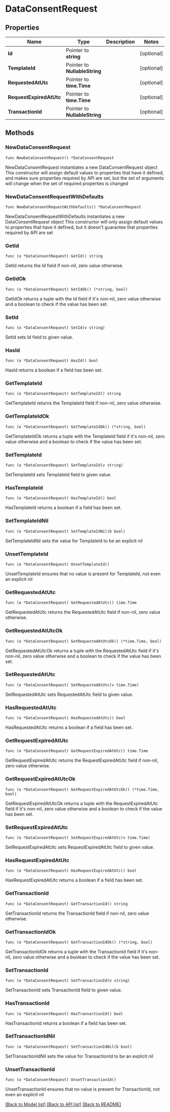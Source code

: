 # DataConsentRequest

## Properties

Name | Type | Description | Notes
------------ | ------------- | ------------- | -------------
**Id** | Pointer to **string** |  | [optional] 
**TemplateId** | Pointer to **NullableString** |  | [optional] 
**RequestedAtUtc** | Pointer to **time.Time** |  | [optional] 
**RequestExpiredAtUtc** | Pointer to **time.Time** |  | [optional] 
**TransactionId** | Pointer to **NullableString** |  | [optional] 

## Methods

### NewDataConsentRequest

`func NewDataConsentRequest() *DataConsentRequest`

NewDataConsentRequest instantiates a new DataConsentRequest object
This constructor will assign default values to properties that have it defined,
and makes sure properties required by API are set, but the set of arguments
will change when the set of required properties is changed

### NewDataConsentRequestWithDefaults

`func NewDataConsentRequestWithDefaults() *DataConsentRequest`

NewDataConsentRequestWithDefaults instantiates a new DataConsentRequest object
This constructor will only assign default values to properties that have it defined,
but it doesn't guarantee that properties required by API are set

### GetId

`func (o *DataConsentRequest) GetId() string`

GetId returns the Id field if non-nil, zero value otherwise.

### GetIdOk

`func (o *DataConsentRequest) GetIdOk() (*string, bool)`

GetIdOk returns a tuple with the Id field if it's non-nil, zero value otherwise
and a boolean to check if the value has been set.

### SetId

`func (o *DataConsentRequest) SetId(v string)`

SetId sets Id field to given value.

### HasId

`func (o *DataConsentRequest) HasId() bool`

HasId returns a boolean if a field has been set.

### GetTemplateId

`func (o *DataConsentRequest) GetTemplateId() string`

GetTemplateId returns the TemplateId field if non-nil, zero value otherwise.

### GetTemplateIdOk

`func (o *DataConsentRequest) GetTemplateIdOk() (*string, bool)`

GetTemplateIdOk returns a tuple with the TemplateId field if it's non-nil, zero value otherwise
and a boolean to check if the value has been set.

### SetTemplateId

`func (o *DataConsentRequest) SetTemplateId(v string)`

SetTemplateId sets TemplateId field to given value.

### HasTemplateId

`func (o *DataConsentRequest) HasTemplateId() bool`

HasTemplateId returns a boolean if a field has been set.

### SetTemplateIdNil

`func (o *DataConsentRequest) SetTemplateIdNil(b bool)`

 SetTemplateIdNil sets the value for TemplateId to be an explicit nil

### UnsetTemplateId
`func (o *DataConsentRequest) UnsetTemplateId()`

UnsetTemplateId ensures that no value is present for TemplateId, not even an explicit nil
### GetRequestedAtUtc

`func (o *DataConsentRequest) GetRequestedAtUtc() time.Time`

GetRequestedAtUtc returns the RequestedAtUtc field if non-nil, zero value otherwise.

### GetRequestedAtUtcOk

`func (o *DataConsentRequest) GetRequestedAtUtcOk() (*time.Time, bool)`

GetRequestedAtUtcOk returns a tuple with the RequestedAtUtc field if it's non-nil, zero value otherwise
and a boolean to check if the value has been set.

### SetRequestedAtUtc

`func (o *DataConsentRequest) SetRequestedAtUtc(v time.Time)`

SetRequestedAtUtc sets RequestedAtUtc field to given value.

### HasRequestedAtUtc

`func (o *DataConsentRequest) HasRequestedAtUtc() bool`

HasRequestedAtUtc returns a boolean if a field has been set.

### GetRequestExpiredAtUtc

`func (o *DataConsentRequest) GetRequestExpiredAtUtc() time.Time`

GetRequestExpiredAtUtc returns the RequestExpiredAtUtc field if non-nil, zero value otherwise.

### GetRequestExpiredAtUtcOk

`func (o *DataConsentRequest) GetRequestExpiredAtUtcOk() (*time.Time, bool)`

GetRequestExpiredAtUtcOk returns a tuple with the RequestExpiredAtUtc field if it's non-nil, zero value otherwise
and a boolean to check if the value has been set.

### SetRequestExpiredAtUtc

`func (o *DataConsentRequest) SetRequestExpiredAtUtc(v time.Time)`

SetRequestExpiredAtUtc sets RequestExpiredAtUtc field to given value.

### HasRequestExpiredAtUtc

`func (o *DataConsentRequest) HasRequestExpiredAtUtc() bool`

HasRequestExpiredAtUtc returns a boolean if a field has been set.

### GetTransactionId

`func (o *DataConsentRequest) GetTransactionId() string`

GetTransactionId returns the TransactionId field if non-nil, zero value otherwise.

### GetTransactionIdOk

`func (o *DataConsentRequest) GetTransactionIdOk() (*string, bool)`

GetTransactionIdOk returns a tuple with the TransactionId field if it's non-nil, zero value otherwise
and a boolean to check if the value has been set.

### SetTransactionId

`func (o *DataConsentRequest) SetTransactionId(v string)`

SetTransactionId sets TransactionId field to given value.

### HasTransactionId

`func (o *DataConsentRequest) HasTransactionId() bool`

HasTransactionId returns a boolean if a field has been set.

### SetTransactionIdNil

`func (o *DataConsentRequest) SetTransactionIdNil(b bool)`

 SetTransactionIdNil sets the value for TransactionId to be an explicit nil

### UnsetTransactionId
`func (o *DataConsentRequest) UnsetTransactionId()`

UnsetTransactionId ensures that no value is present for TransactionId, not even an explicit nil

[[Back to Model list]](../README.md#documentation-for-models) [[Back to API list]](../README.md#documentation-for-api-endpoints) [[Back to README]](../README.md)


